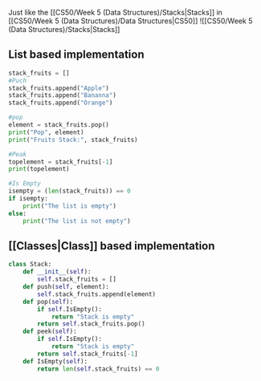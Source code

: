 Just like the [[CS50/Week 5 (Data Structures)/Stacks|Stacks]] in [[CS50/Week 5 (Data Structures)/Data Structures|CS50]]
![[CS50/Week 5 (Data Structures)/Stacks|Stacks]]
## List based implementation
```python
stack_fruits = []
#Puch
stack_fruits.append("Apple")
stack_fruits.append("Bananna")
stack_fruits.append("Orange")

#pop
element = stack_fruits.pop()
print("Pop", element)
print("Fruits Stack:", stack_fruits)

#Peak
topelement = stack_fruits[-1]
print(topelement)

#Is Empty
isempty = (len(stack_fruits)) == 0
if isempty:
	print("The list is empty")
else:
	print("The list is not empty")
```

## [[Classes|Class]] based implementation
```python
class Stack:
	def __init__(self):
		self.stack_fruits = []
	def push(self, element):
		self.stack_fruits.append(element)
	def pop(self):
		if self.IsEmpty():
			return "Stack is empty"
		return self.stack_fruits.pop()
	def peek(self):
		if self.IsEmpty():
			return "Stack is empty"
		return self.stack_fruits[-1]
	def IsEmpty(self):
		return len(self.stack_fruits) == 0
```
